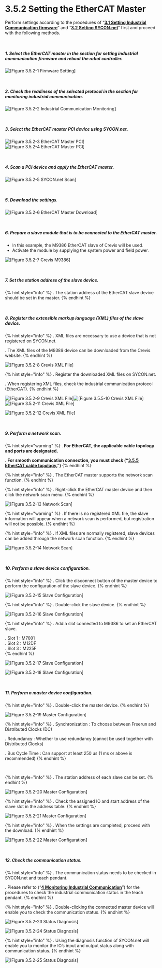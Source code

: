 ﻿# 3.5.2 Setting the EtherCAT Master

Perform settings according to the procedures of “[**3.1 Setting Industrial Communication firmware**](../../3-settings-industrial-communication/3-1-Settings-firmware.md)” and “[**3.2 Setting SYCON.net**](../../3-settings-industrial-communication/3-2-Settings-SYCON.md)” first and proceed with the following methods.


<br>

##### 1. Select the EtherCAT master in the section for setting industrial communication firmware and reboot the robot controller.

![[Figure 3.5.2-1 Firmware Setting]](<../../_assets/3-Settings-Industrial-Communication/3.5-EtherCAT/2-Master_setting/image_1.png>) 

<br>

##### 2. Check the readiness of the selected protocol in the section for monitoring industrial communication. 

![[Figure 3.5.2-2  Industrial Communication Monitoring]](<../../_assets/3-Settings-Industrial-Communication/3.5-EtherCAT/2-Master_setting/image_2.png>) 

<br>

##### 3. Select the EtherCAT master PCI device using SYCON.net.

![[Figure 3.5.2-3 EtherCAT Master PCI]](<../../_assets/3-Settings-Industrial-Communication/3.5-EtherCAT/2-Master_setting/image_3.png>)
![[Figure 3.5.2-4 EtherCAT Master PCI]](<../../_assets/3-Settings-Industrial-Communication/3.5-EtherCAT/2-Master_setting/image_4.png>) 

<br>

##### 4. Scan a PCI device and apply the EtherCAT master.

![[Figure 3.5.2-5 SYCON.net Scan]](<../../_assets/3-Settings-Industrial-Communication/3.5-EtherCAT/2-Master_setting/image_5.png>) 

<br>

##### 5. Download the settings.

![[Figure 3.5.2-6 EtherCAT Master Download]](<../../_assets/3-Settings-Industrial-Communication/3.5-EtherCAT/2-Master_setting/image_6.png>) 

<br>

##### 6. Prepare a slave module that is to be connected to the EtherCAT master.
   * In this example, the M9386 EtherCAT slave of Crevis will be used. 
   * Activate the module by supplying the system power and field power.

![[Figure 3.5.2-7 Crevis M9386]](<../../_assets/3-Settings-Industrial-Communication/3.5-EtherCAT/2-Master_setting/image_7.png>) 

<br>

##### 7. Set the station address of the slave device.

{% hint style="info" %}
\.      The station address of the EtherCAT slave device should be set in the master.
{% endhint %}

<br>

##### 8. Register the extensible markup language (XML) files of the slave device.

{% hint style="info" %}
\.      XML files are necessary to use a device that is not registered on SYCON.net.

\.      The XML files of the M9386 device can be downloaded from the Crevis website.
{% endhint %}

![[Figure 3.5.2-8 Crevis XML File]](<../../_assets/3-Settings-Industrial-Communication/3.5-EtherCAT/2-Master_setting/image_8.png>)

{% hint style="info" %}
\.      Register the downloaded XML files on SYCON.net.

\.      When registering XML files, check the industrial communication protocol (EtherCAT).
{% endhint %}

![[Figure 3.5.2-9 Crevis XML File]](<../../_assets/3-Settings-Industrial-Communication/3.5-EtherCAT/2-Master_setting/image_9.png>)![[Figure 3.5.5-10 Crevis XML File]](<../../_assets/3-Settings-Industrial-Communication/3.5-EtherCAT/2-Master_setting/image_10.png>)
![[Figure 3.5.2-11 Crevis XML File]](<../../_assets/3-Settings-Industrial-Communication/3.5-EtherCAT/2-Master_setting/image_11.png>)

![[Figure 3.5.2-12 Crevis XML File]](<../../_assets/3-Settings-Industrial-Communication/3.5-EtherCAT/2-Master_setting/image_12.png>)


<br>

##### 9. Perform a network scan.

{% hint style="warning" %}
\.      **For EtherCAT, the applicable cable topology and ports are designated.**

\.      **For smooth communication connection, you must check (“[**3.5.5 EtherCAT cable topology.**](../3-5-EtherCAT/3-5-5-EtherCAT-Topology.md)”)**
{% endhint %}

{% hint style="info" %}
\.      The EtherCAT master supports the network scan function.
{% endhint %}

{% hint style="info" %}
\.      Right-click the EtherCAT master device and then click the network scan menu.
{% endhint %}

![[Figure 3.5.2-13 Network Scan]](<../../_assets/3-Settings-Industrial-Communication/3.5-EtherCAT/2-Master_setting/image_13.png>)

{% hint style="warning" %}
\.      If there is no registered XML file, the slave information will appear when a network scan is performed, but registration will not be possible.
{% endhint %}

{% hint style="info" %}
\.      If XML files are normally registered, slave devices can be added through the network scan function.
{% endhint %}

![[Figure 3.5.2-14 Network Scan]](<../../_assets/3-Settings-Industrial-Communication/3.5-EtherCAT/2-Master_setting/image_14.png>)

<br>

##### 10. Perform a slave device configuration.

{% hint style="info" %}
\.      Click the disconnect button of the master device to perform the configuration of the slave device.
{% endhint %}

![[Figure 3.5.2-15 Slave Configuration]](<../../_assets/3-Settings-Industrial-Communication/3.5-EtherCAT/2-Master_setting/image_15.png>)

{% hint style="info" %}
\.      Double-click the slave device.
{% endhint %}

![[Figure 3.5.2-16 Slave Configuration]](<../../_assets/3-Settings-Industrial-Communication/3.5-EtherCAT/2-Master_setting/image_16.png>)

{% hint style="info" %}
\.      Add a slot connected to M9386 to set an EtherCAT slave.

\.      Slot 1 : M7001  
\.      Slot 2 : M12DF  
\.      Slot 3 : M225F  
{% endhint %}

![[Figure 3.5.2-17 Slave Configuration]](<../../_assets/3-Settings-Industrial-Communication/3.5-EtherCAT/2-Master_setting/image_17.png>)

![[Figure 3.5.2-18 Slave Configuration]](<../../_assets/3-Settings-Industrial-Communication/3.5-EtherCAT/2-Master_setting/image_18.png>)


<br>

##### 11. Perform a master device configuration.

{% hint style="info" %}
\.      Double-click the master device.
{% endhint %}

![[Figure 3.5.2-19 Master Configuration]](<../../_assets/3-Settings-Industrial-Communication/3.5-EtherCAT/2-Master_setting/image_19.png>)

{% hint style="info" %}
\.      Synchronization : To choose between Freerun and Distributed Clocks (DC)

\.      Redundancy : Whether to use redundancy (cannot be used together with Distributed Clocks)

\.      Bus Cycle Time : Can support at least 250 us (1 ms or above is recommended)
{% endhint %}

<br>

{% hint style="info" %}
\.      The station address of each slave can be set.
{% endhint %}

![[Figure 3.5.2-20 Master Configuration]](<../../_assets/3-Settings-Industrial-Communication/3.5-EtherCAT/2-Master_setting/image_20.png>)

{% hint style="info" %}
\.      Check the assigned IO and start address of the slave slot in the address table.
{% endhint %}

![[Figure 3.5.2-21 Master Configuration]](<../../_assets/3-Settings-Industrial-Communication/3.5-EtherCAT/2-Master_setting/image_21.png>)


{% hint style="info" %}
\.      When the settings are completed, proceed with the download.
{% endhint %}

![[Figure 3.5.2-22 Master Configuration]](<../../_assets/3-Settings-Industrial-Communication/3.5-EtherCAT/2-Master_setting/image_22.png>)

<br>

##### 12. Check the communication status.

{% hint style="info" %}
\.        The communication status needs to be checked in SYCON.net and teach pendant.

\.        Please refer to (“[**4 Monitoring Industrial Communication**](../../4-monitoring-industrial-communication/README.md)”) for the procedures to check the industrial communication status in the teach pendant.
{% endhint %}

{% hint style="info" %}
\.      Double-clicking the connected master device will enable you to check the communication status.
{% endhint %}

![[Figure 3.5.2-23 Status Diagnosis]](<../../_assets/3-Settings-Industrial-Communication/3.5-EtherCAT/2-Master_setting/image_23.png>)

![[Figure 3.5.2-24 Status Diagnosis]](<../../_assets/3-Settings-Industrial-Communication/3.5-EtherCAT/2-Master_setting/image_24.png>)

{% hint style="info" %}
\.        Using the diagnosis function of SYCON.net will enable you to monitor the IO’s input and output status along with communication status.
{% endhint %}

![[Figure 3.5.2-25 Status Diagnosis]](<../../_assets/3-Settings-Industrial-Communication/3.5-EtherCAT/2-Master_setting/image_25.png>)
